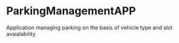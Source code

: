 # ParkingManagementAPP
Application managing parking on the basis of vehicle type and slot avaialability

